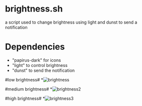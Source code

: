# brightness.sh #

a script used to change brightness using light and dunst to send a notification

# Dependencies #

* "papirus-dark" for icons
*  "light" to control brightness
*   "dunst" to send the notification



#low brightness#
*![brightness](https://github.com/fruitsaladchan/brightness.sh/assets/124645742/33a5c59e-c39b-401e-ac43-94e473b0d32b)

#medium brightness#
*![brightness2](https://github.com/fruitsaladchan/brightness.sh/assets/124645742/125718b6-5cb4-47a2-8785-47a42cb6e27a)

#high brightness#
*![brightness3](https://github.com/fruitsaladchan/brightness.sh/assets/124645742/e23f6836-8af5-4201-a320-b6b366679eb7)
